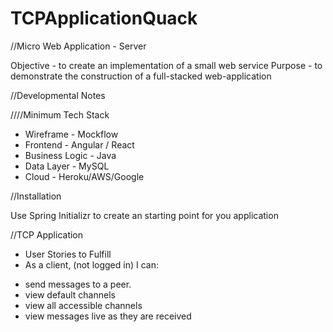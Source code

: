 # TCPApplicationQuack

//Micro Web Application - Server

Objective - to create an implementation of a small web service
Purpose - to demonstrate the construction of a full-stacked web-application


//Developmental Notes

////Minimum Tech Stack

* Wireframe - Mockflow
* Frontend - Angular / React
* Business Logic - Java
* Data Layer - MySQL
* Cloud - Heroku/AWS/Google


//Installation

Use Spring Initializr to create an starting point for you application

//TCP Application

* User Stories to Fulfill
* As a client, (not logged in) I can:
 - send messages to a peer.
 - view default channels
 - view all accessible channels
 - view messages live as they are received
